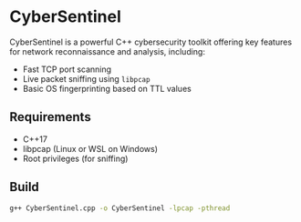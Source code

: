 # CyberSentinel

CyberSentinel is a powerful C++ cybersecurity toolkit offering key features for network reconnaissance and analysis, including:

- Fast TCP port scanning
- Live packet sniffing using `libpcap`
- Basic OS fingerprinting based on TTL values

## Requirements

- C++17
- libpcap (Linux or WSL on Windows)
- Root privileges (for sniffing)

## Build

```bash
g++ CyberSentinel.cpp -o CyberSentinel -lpcap -pthread
